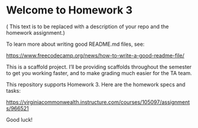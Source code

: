 # Welcome to Homework 3

( This text is to be replaced with a description of your repo and the homework assignment.)

To learn more about writing good README.md files, see:

<https://www.freecodecamp.org/news/how-to-write-a-good-readme-file/>

This is a scaffold project. I’ll be providing scaffolds throughout the
semester to get you working faster, and to make grading much easier for
the TA team.

This repository supports Homework 3. Here are the homework specs and
tasks:

<https://virginiacommonwealth.instructure.com/courses/105097/assignments/966521>

Good luck!

